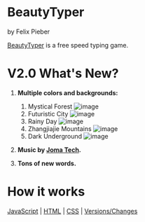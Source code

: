 # BeautyTyper

by Felix Pieber



[BeautyTyper](https://felixpieber.github.io/web/projects/Beauty-Typer/index.html) is a free speed typing game.

# V2.0 What's New?

1. **Multiple colors and backgrounds:**
   1. Mystical Forest
      ![image](https://wallpaperaccess.com/full/2471303.gif)
   2. Futuristic City
      ![image](https://wallpaperaccess.com/full/2825787.gif)
   3. Rainy Day
      ![image](https://wallpaperaccess.com/full/2825711.gif)
   4. Zhangjiajie Mountains
      ![image](https://wallpaperaccess.com/full/2825724.gif)
   5. Dark Underground
      ![image](https://wallpaperaccess.com/full/2825801.gif)
2. **Music by [Joma Tech](https://www.youtube.com/c/JomaOppa).**

3. **Tons of new words.**

# How it works

[JavaScript](https://github.com/felixpieber/Beauty-Typer/blob/main/js/main.js) | [HTML](https://github.com/felixpieber/Beauty-Typer/blob/main/index.html) | [CSS](https://github.com/felixpieber/Beauty-Typer/blob/main/css/style.css) | [Versions/Changes](https://github.com/felixpieber/Beauty-Typer/commits/main)

